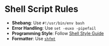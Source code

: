 # Shell Script Rules

- **Shebang**: Use `#!/usr/bin/env bash`
- **Error Handling**: Use `set -euxo -pipefail`
- **Programming Style**: Follow [Shell Style Guide](https://google.github.io/styleguide/shellguide.html)
- **Formatter**: Use [`shfmt`](https://github.com/mvdan/sh/blob/master/cmd/shfmt/shfmt.1.scd)
